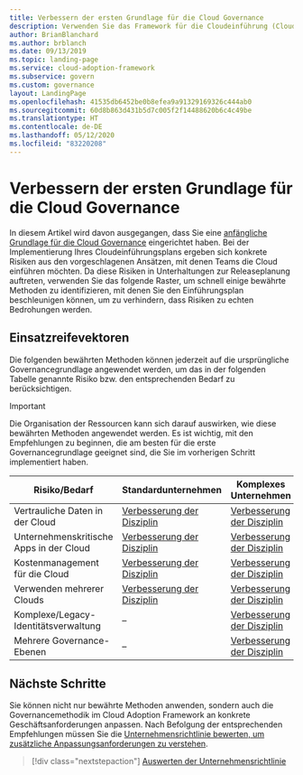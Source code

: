 ```yaml
---
title: Verbessern der ersten Grundlage für die Cloud Governance
description: Verwenden Sie das Framework für die Cloudeinführung (Cloud Adoption Framework) für Azure, um zu erfahren, wie Sie die erste Grundlage für die Cloudgovernance inkrementell verbessern.
author: BrianBlanchard
ms.author: brblanch
ms.date: 09/13/2019
ms.topic: landing-page
ms.service: cloud-adoption-framework
ms.subservice: govern
ms.custom: governance
layout: LandingPage
ms.openlocfilehash: 41535db6452be0b8efea9a91329169326c444ab0
ms.sourcegitcommit: 60d8b863d431b5d7c005f2f14488620b6c4c49be
ms.translationtype: HT
ms.contentlocale: de-DE
ms.lasthandoff: 05/12/2020
ms.locfileid: "83220208"
---
```

# <a name="improve-your-initial-cloud-governance-foundation"></a>Verbessern der ersten Grundlage für die Cloud Governance

In diesem Artikel wird davon ausgegangen, dass Sie eine [anfängliche Grundlage für die Cloud Governance](./initial-foundation.md) eingerichtet haben. Bei der Implementierung Ihres Cloudeinführungsplans ergeben sich konkrete Risiken aus den vorgeschlagenen Ansätzen, mit denen Teams die Cloud einführen möchten. Da diese Risiken in Unterhaltungen zur Releaseplanung auftreten, verwenden Sie das folgende Raster, um schnell einige bewährte Methoden zu identifizieren, mit denen Sie den Einführungsplan beschleunigen können, um zu verhindern, dass Risiken zu echten Bedrohungen werden.

## <a name="maturity-vectors"></a>Einsatzreifevektoren

Die folgenden bewährten Methoden können jederzeit auf die ursprüngliche Governancegrundlage angewendet werden, um das in der folgenden Tabelle genannte Risiko bzw. den entsprechenden Bedarf zu berücksichtigen.

> [!IMPORTANT]
> Die Organisation der Ressourcen kann sich darauf auswirken, wie diese bewährten Methoden angewendet werden. Es ist wichtig, mit den Empfehlungen zu beginnen, die am besten für die erste Governancegrundlage geeignet sind, die Sie im vorherigen Schritt implementiert haben.

| Risiko/Bedarf | Standardunternehmen | Komplexes Unternehmen |
|---|---|---|
| Vertrauliche Daten in der Cloud | [Verbesserung der Disziplin](./guides/standard/security-baseline-improvement.md) | [Verbesserung der Disziplin](./guides/complex/security-baseline-improvement.md) |
| Unternehmenskritische Apps in der Cloud | [Verbesserung der Disziplin](./guides/standard/resource-consistency-improvement.md) | [Verbesserung der Disziplin](./guides/complex/resource-consistency-improvement.md) |
| Kostenmanagement für die Cloud | [Verbesserung der Disziplin](./guides/standard/cost-management-improvement.md) | [Verbesserung der Disziplin](./guides/complex/cost-management-improvement.md) |
| Verwenden mehrerer Clouds | [Verbesserung der Disziplin](./guides/standard/multicloud-improvement.md) | [Verbesserung der Disziplin](./guides/complex/multicloud-improvement.md) |
| Komplexe/Legacy-Identitätsverwaltung | – | [Verbesserung der Disziplin](./guides/complex/identity-baseline-improvement.md) |
| Mehrere Governance-Ebenen | – | [Verbesserung der Disziplin](./guides/complex/multiple-layers-of-governance.md) |

## <a name="next-steps"></a>Nächste Schritte

Sie können nicht nur bewährte Methoden anwenden, sondern auch die Governancemethodik im Cloud Adoption Framework an konkrete Geschäftsanforderungen anpassen. Nach Befolgung der entsprechenden Empfehlungen müssen Sie die [Unternehmensrichtlinie bewerten, um zusätzliche Anpassungsanforderungen zu verstehen](./corporate-policy.md).

> [!div class="nextstepaction"]
> [Auswerten der Unternehmensrichtlinie](./corporate-policy.md)
